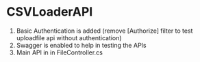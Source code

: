 # CSVLoaderAPI
1. Basic Authentication is added (remove [Authorize] filter to test uploadfile api without authentication)
2. Swagger is enabled to help in testing the APIs 
3. Main API in in FileController.cs
